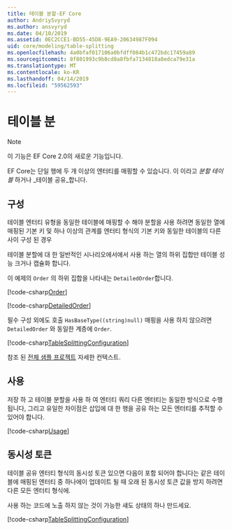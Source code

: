 ```yaml
---
title: 테이블 분할-EF Core
author: AndriySvyryd
ms.author: ansvyryd
ms.date: 04/10/2019
ms.assetid: 0EC2CCE1-BD55-45D8-9EA9-20634987F094
uid: core/modeling/table-splitting
ms.openlocfilehash: 4a0bfaf017106a0bfdff084b1c472bdc17459a89
ms.sourcegitcommit: 8f801993c9b8cd8a8fbfa7134818a8edca79e31a
ms.translationtype: MT
ms.contentlocale: ko-KR
ms.lasthandoff: 04/14/2019
ms.locfileid: "59562593"
---
```

# <a name="table-splitting"></a>테이블 분

>[!NOTE]
> 이 기능은 EF Core 2.0의 새로운 기능입니다.

EF Core는 단일 행에 두 개 이상의 엔터티를 매핑할 수 있습니다. 이 이라고 _분할 테이블_ 하거나 _테이블 공유_합니다.

## <a name="configuration"></a>구성

테이블 엔터티 유형을 동일한 테이블에 매핑할 수 해야 분할을 사용 하려면 동일한 열에 매핑된 기본 키 및 하나 이상의 관계를 엔터티 형식의 기본 키와 동일한 테이블의 다른 사이 구성 된 경우

테이블 분할에 대 한 일반적인 시나리오에서에서 사용 하는 열의 하위 집합만 테이블 성능 크거나 캡슐화 합니다.

이 예제의 `Order` 의 하위 집합을 나타내는 `DetailedOrder`합니다.

[!code-csharp[Order](../../../samples/core/Modeling/TableSplitting/Order.cs?name=Order)]

[!code-csharp[DetailedOrder](../../../samples/core/Modeling/TableSplitting/DetailedOrder.cs?name=DetailedOrder)]

필수 구성 외에도 호출 `HasBaseType((string)null)` 매핑을 사용 하지 않으려면 `DetailedOrder` 와 동일한 계층에 `Order`.

[!code-csharp[TableSplittingConfiguration](../../../samples/core/Modeling/TableSplitting/TableSplittingContext.cs?name=TableSplitting&highlight=3)]

참조 된 [전체 샘플 프로젝트](https://github.com/aspnet/EntityFramework.Docs/tree/master/samples/core/Modeling/TableSplitting) 자세한 컨텍스트.

## <a name="usage"></a>사용

저장 하 고 테이블 분할을 사용 하 여 엔터티 쿼리 다른 엔터티는 동일한 방식으로 수행 됩니다, 그리고 유일한 차이점은 삽입에 대 한 행을 공유 하는 모든 엔터티를 추적할 수 있어야 합니다.

[!code-csharp[Usage](../../../samples/core/Modeling/TableSplitting/Program.cs?name=Usage)]

## <a name="concurrency-tokens"></a>동시성 토큰

테이블 공유 엔터티 형식의 동시성 토큰 있으면 다음이 포함 되어야 합니다는 같은 테이블에 매핑된 엔터티 중 하나에이 업데이트 될 때 오래 된 동시성 토큰 값을 방지 하려면 다른 모든 엔터티 형식에.

사용 하는 코드에 노출 하지 않는 것이 가능한 섀도 상태의 하나 만드세요.

[!code-csharp[TableSplittingConfiguration](../../../samples/core/Modeling/TableSplitting/TableSplittingContext.cs?name=ConcurrencyToken&highlight=2)]